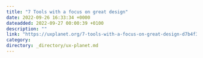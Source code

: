 ```yaml
---
title: "7 Tools with a focus on great design"
date: 2022-09-26 16:33:34 +0000
dateadded: 2022-09-27 00:00:39 +0100
description: ""
link: "https://uxplanet.org/7-tools-with-a-focus-on-great-design-d7b4f34729f0?source=rss----819cc2aaeee0---4"
category:
directory: _directory/ux-planet.md
---
```

